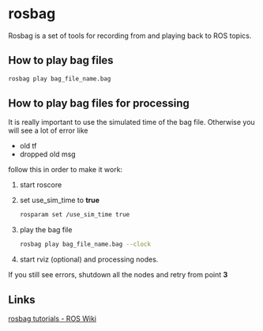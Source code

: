 # rosbag

Rosbag is a set of tools for recording from and playing back to ROS topics.

## How to play bag files

```bash
rosbag play bag_file_name.bag
```

## How to play bag files for processing

It is really important to use the simulated time of the bag file. Otherwise you will see a lot of error like

  * old tf
  * dropped old msg

follow this in order to make it work:

  1. start roscore
  2. set use\_sim\_time to **true** 

      ```bash
      rosparam set /use_sim_time true
      ```
  3. play the bag file

      ```bash
      rosbag play bag_file_name.bag --clock
      ```

  4. start rviz (optional) and processing nodes.

If you still see errors, shutdown all the nodes and retry from point **3**

## Links

[rosbag tutorials - ROS Wiki](http://wiki.ros.org/rosbag/Tutorials)
